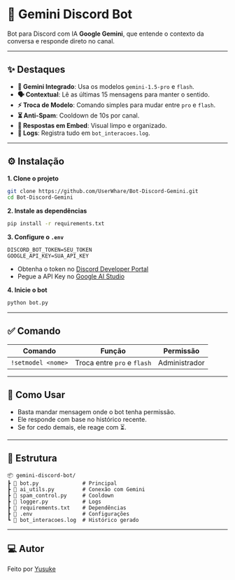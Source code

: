 # 🤖 Gemini Discord Bot

Bot para Discord com IA **Google Gemini**, que entende o contexto da conversa e responde direto no canal.

---

## ✨ Destaques

- **🧠 Gemini Integrado**: Usa os modelos `gemini-1.5-pro` e `flash`.
- **🗣️ Contextual**: Lê as últimas 15 mensagens para manter o sentido.
- **⚡ Troca de Modelo**: Comando simples para mudar entre `pro` e `flash`.
- **⏳ Anti-Spam**: Cooldown de 10s por canal.
- **📄 Respostas em Embed**: Visual limpo e organizado.
- **📝 Logs**: Registra tudo em `bot_interacoes.log`.

---

## ⚙️ Instalação

**1. Clone o projeto**
```bash
git clone https://github.com/UserWhare/Bot-Discord-Gemini.git
cd Bot-Discord-Gemini
```

**2. Instale as dependências**
```bash
pip install -r requirements.txt
```

**3. Configure o `.env`**
```env
DISCORD_BOT_TOKEN=SEU_TOKEN
GOOGLE_API_KEY=SUA_API_KEY
```

- Obtenha o token no [Discord Developer Portal](https://discord.com/developers/applications)  
- Pegue a API Key no [Google AI Studio](https://aistudio.google.com/app/apikey)

**4. Inicie o bot**
```bash
python bot.py
```

---

## ✅ Comando

| Comando              | Função                           | Permissão      |
|---------------------|----------------------------------|----------------|
| `!setmodel <nome>`  | Troca entre `pro` e `flash`      | Administrador  |

---

## 🚀 Como Usar

- Basta mandar mensagem onde o bot tenha permissão.  
- Ele responde com base no histórico recente.  
- Se for cedo demais, ele reage com ⏳.

---

## 📂 Estrutura

```
📦 gemini-discord-bot/
┣ 📜 bot.py              # Principal
┣ 📜 ai_utils.py         # Conexão com Gemini
┣ 📜 spam_control.py     # Cooldown
┣ 📜 logger.py           # Logs
┣ 📜 requirements.txt    # Dependências
┣ 📜 .env                # Configurações
┗ 📜 bot_interacoes.log  # Histórico gerado
```

---

## 💻 Autor

Feito por [Yusuke](https://github.com/UserWhare)
